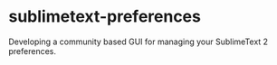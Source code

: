 sublimetext-preferences
=======================

Developing a community based GUI for managing your SublimeText 2 preferences.